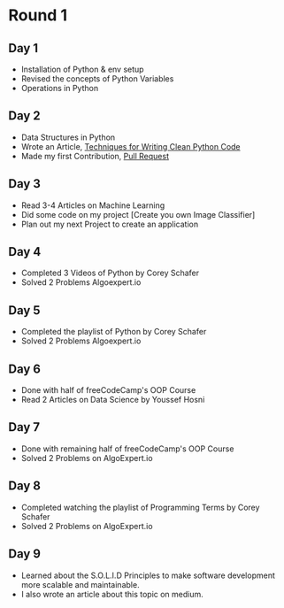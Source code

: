 # Round 1

## Day 1
- Installation of Python & env setup
- Revised the concepts of Python Variables
- Operations in Python

## Day 2
- Data Structures in Python
- Wrote an Article, [Techniques for Writing Clean Python Code](https://medium.com/@MohsinIqbalpk/techniques-for-writing-python-code-a9fd48698531)
- Made my first Contribution, [Pull Request](https://github.com/mindsdb/mindsdb/pull/5146)

## Day 3
- Read 3-4 Articles on Machine Learning
- Did some code on my project [Create you own Image Classifier]
- Plan out my next Project to create an application

## Day 4
- Completed 3 Videos of Python by Corey Schafer
- Solved 2 Problems Algoexpert.io

## Day 5
- Completed the playlist of Python by Corey Schafer
- Solved 2 Problems Algoexpert.io

## Day 6
- Done with half of freeCodeCamp's OOP Course
- Read 2 Articles on Data Science by Youssef Hosni

## Day 7
- Done with remaining half of freeCodeCamp's OOP Course
- Solved 2 Problems on AlgoExpert.io

## Day 8
- Completed watching the playlist of Programming Terms by Corey Schafer
- Solved 2 Problems on AlgoExpert.io

## Day 9
- Learned about the S.O.L.I.D Principles to make software development more scalable and maintainable.
- I also wrote an article about this topic on medium.
